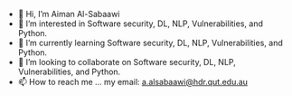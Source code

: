 - 👋 Hi, I’m Aiman Al-Sabaawi
- 👀 I’m interested in Software security, DL, NLP, Vulnerabilities, and Python.
- 🌱 I’m currently learning Software security, DL, NLP, Vulnerabilities, and Python. 
- 💞️ I’m looking to collaborate on Software security, DL, NLP, Vulnerabilities, and Python. 
- 📫 How to reach me ... my email: a.alsabaawi@hdr.qut.edu.au

<!---
alsabaawi/alsabaawi is a ✨ special ✨ repository because its `README.md` (this file) appears on your GitHub profile.
You can click the Preview link to take a look at your changes.
--->
